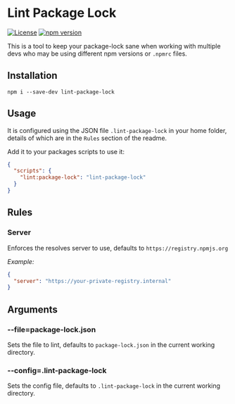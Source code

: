# Lint Package Lock

[![License](https://img.shields.io/badge/License-Apache%202.0-blue.svg)](https://opensource.org/licenses/Apache-2.0)
[![npm version](https://badge.fury.io/js/lint-package-lock.svg)](https://badge.fury.io/js/lint-package-lock)

This is a tool to keep your package-lock sane when working with multiple devs who may be using different npm versions or `.npmrc` files.

## Installation

```
npm i --save-dev lint-package-lock
```

## Usage

It is configured using the JSON file `.lint-package-lock` in your home folder, details of which are in the `Rules` section of the readme.

Add it to your packages scripts to use it:

```JSON
{
  "scripts": {
    "lint:package-lock": "lint-package-lock"
  }
}
```

## Rules

### Server

Enforces the resolves server to use, defaults to `https://registry.npmjs.org`

*Example:*

```json
{
  "server": "https://your-private-registry.internal"
}
```

## Arguments

### --file=package-lock.json

Sets the file to lint, defaults to `package-lock.json` in the current working directory.

### --config=.lint-package-lock

Sets the config file, defaults to `.lint-package-lock` in the current working directory.
